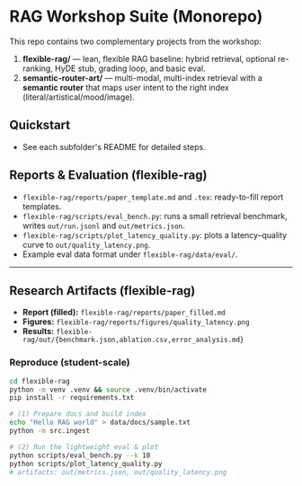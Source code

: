 # RAG Workshop Suite (Monorepo)

This repo contains two complementary projects from the workshop:

1) **flexible-rag/** — lean, flexible RAG baseline: hybrid retrieval, optional re-ranking, HyDE stub, grading loop, and basic eval.
2) **semantic-router-art/** — multi-modal, multi-index retrieval with a **semantic router** that maps user intent to the right index (literal/artistical/mood/image).

## Quickstart
- See each subfolder's README for detailed steps.


## Reports & Evaluation (flexible-rag)
- `flexible-rag/reports/paper_template.md` and `.tex`: ready-to-fill report templates.
- `flexible-rag/scripts/eval_bench.py`: runs a small retrieval benchmark, writes `out/run.jsonl` and `out/metrics.json`.
- `flexible-rag/scripts/plot_latency_quality.py`: plots a latency–quality curve to `out/quality_latency.png`.
- Example eval data format under `flexible-rag/data/eval/`.

---

## Research Artifacts (flexible-rag)
- **Report (filled):** `flexible-rag/reports/paper_filled.md`
- **Figures:** `flexible-rag/reports/figures/quality_latency.png`
- **Results:** `flexible-rag/out/{benchmark.json,ablation.csv,error_analysis.md}`

### Reproduce (student-scale)
```bash
cd flexible-rag
python -m venv .venv && source .venv/bin/activate
pip install -r requirements.txt

# (1) Prepare docs and build index
echo "Hello RAG world" > data/docs/sample.txt
python -m src.ingest

# (2) Run the lightweight eval & plot
python scripts/eval_bench.py --k 10
python scripts/plot_latency_quality.py
# artifacts: out/metrics.json, out/quality_latency.png
```
